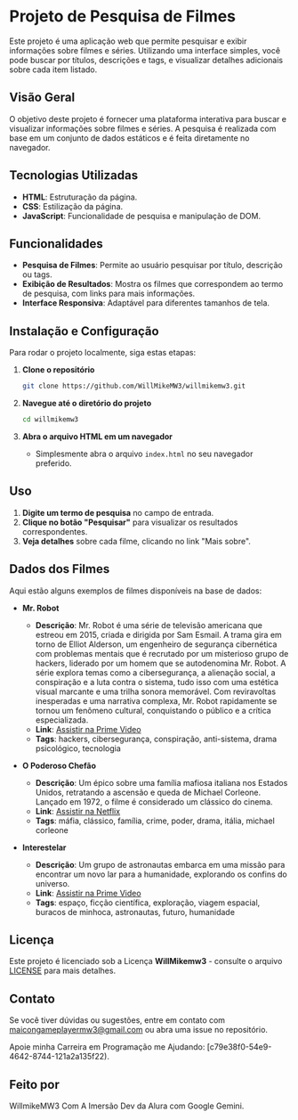# Projeto de Pesquisa de Filmes

Este projeto é uma aplicação web que permite pesquisar e exibir informações sobre filmes e séries. Utilizando uma interface simples, você pode buscar por títulos, descrições e tags, e visualizar detalhes adicionais sobre cada item listado.

## Visão Geral

O objetivo deste projeto é fornecer uma plataforma interativa para buscar e visualizar informações sobre filmes e séries. A pesquisa é realizada com base em um conjunto de dados estáticos e é feita diretamente no navegador.

## Tecnologias Utilizadas

- **HTML**: Estruturação da página.
- **CSS**: Estilização da página.
- **JavaScript**: Funcionalidade de pesquisa e manipulação de DOM.

## Funcionalidades

- **Pesquisa de Filmes**: Permite ao usuário pesquisar por título, descrição ou tags.
- **Exibição de Resultados**: Mostra os filmes que correspondem ao termo de pesquisa, com links para mais informações.
- **Interface Responsiva**: Adaptável para diferentes tamanhos de tela.

## Instalação e Configuração

Para rodar o projeto localmente, siga estas etapas:

1. **Clone o repositório**
    ```bash
    git clone https://github.com/WillMikeMW3/willmikemw3.git
    ```

2. **Navegue até o diretório do projeto**
    ```bash
    cd willmikemw3
    ```

3. **Abra o arquivo HTML em um navegador**
    - Simplesmente abra o arquivo `index.html` no seu navegador preferido.

## Uso

1. **Digite um termo de pesquisa** no campo de entrada.
2. **Clique no botão "Pesquisar"** para visualizar os resultados correspondentes.
3. **Veja detalhes** sobre cada filme, clicando no link "Mais sobre".

## Dados dos Filmes

Aqui estão alguns exemplos de filmes disponíveis na base de dados:

- **Mr. Robot**
  - **Descrição**: Mr. Robot é uma série de televisão americana que estreou em 2015, criada e dirigida por Sam Esmail. A trama gira em torno de Elliot Alderson, um engenheiro de segurança cibernética com problemas mentais que é recrutado por um misterioso grupo de hackers, liderado por um homem que se autodenomina Mr. Robot. A série explora temas como a cibersegurança, a alienação social, a conspiração e a luta contra o sistema, tudo isso com uma estética visual marcante e uma trilha sonora memorável. Com reviravoltas inesperadas e uma narrativa complexa, Mr. Robot rapidamente se tornou um fenômeno cultural, conquistando o público e a crítica especializada.
  - **Link**: [Assistir na Prime Video](https://www.primevideo.com/-/pt/detail/0ND5POOAYD6A4THTH7C1TD3TYE/ref=atv_dp_season_select_s1)
  - **Tags**: hackers, cibersegurança, conspiração, anti-sistema, drama psicológico, tecnologia

- **O Poderoso Chefão**
  - **Descrição**: Um épico sobre uma família mafiosa italiana nos Estados Unidos, retratando a ascensão e queda de Michael Corleone. Lançado em 1972, o filme é considerado um clássico do cinema.
  - **Link**: [Assistir na Netflix](https://www.netflix.com/br/title/60011152)
  - **Tags**: máfia, clássico, família, crime, poder, drama, itália, michael corleone

- **Interestelar**
  - **Descrição**: Um grupo de astronautas embarca em uma missão para encontrar um novo lar para a humanidade, explorando os confins do universo.
  - **Link**: [Assistir na Prime Video](https://www.primevideo.com/-/pt/detail/Interestelar/0PUNMGZEWOMYFKR1XIGOLTL2YM)
  - **Tags**: espaço, ficção científica, exploração, viagem espacial, buracos de minhoca, astronautas, futuro, humanidade

## Licença

Este projeto é licenciado sob a Licença **WillMikemw3** - consulte o arquivo [LICENSE](./LICENSE) para mais detalhes.

## Contato

Se você tiver dúvidas ou sugestões, entre em contato com [maicongameplayermw3@gmail.com](mailto:maicongameplayermw3@gmail.com) ou abra uma issue no repositório.

Apoie minha Carreira em Programação me Ajudando: [c79e38f0-54e9-4642-8744-121a2a135f22).

## Feito por

 WillmikeMW3 Com A Imersão Dev da Alura com Google Gemini.
